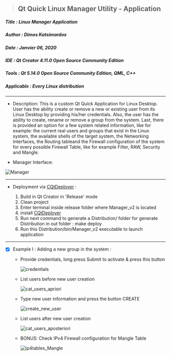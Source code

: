 > <h2><strong>Qt Quick Linux Manager Utility - Application</strong></h2>

<h5>Title   : Linux Manager Application</h5>

<h5>Author  : Dimos Katsimardos</h5>

<h5>Date    : Janvier 06, 2020</h5>

<h5>IDE     : Qt Creator 4.11.0 Open Source Community Edition</h5>

<h5>Tools   : Qt 5.14.0 Open Source Community Edition, QML, C++</h5>

<h5>Applicable  : Every Linux distribution</h5>

-------------------------------------------------------------------------------

- Description: This is a custom Qt Quick Application for Linux Desktop. User has the ability
  create or remove a new or existing user from its Linux Desktop by providing his/her credentials.
  Also, the user has the ability to create, rename or remove a group from the system.
  Last, there is provided an option for a few system related information, like for example:
  the current real users and groups that exist in the Linux system, the available shells of the target
  system, the Networking Interfaces, the Routing tableand the Firewall configuration of the system
  for every possible Firewall Table, like for example Filter, RAW, Security and Mangle.

- Manager Interface:

![Manager](https://github.com/dimkatsi91/Manager_v2/blob/master/samples/ManagerWindow.png)


-------------------------------------------------------------------------------

- Deployment via [CQtDeployer](https://github.com/QuasarApp/CQtDeployer) :

  1. Build in Qt Creator in 'Release' mode
  2. Clean project
  3. Enter terminal inside release folder where Manager_v2 is located
  4. install [CQtDeployer](https://github.com/QuasarApp/CQtDeployer) 
  5. Run next command to generate a Distribution/ folder for generate Distribution in out folder :
      make deploy
  6. Run this Distribution/bin/Manager_v2 executable to launch application


-------------------------------------------------------------------------------

- [x] Example I : Adding a new group in the system :
  
  - Provide credentials, long press Submit to activate & press this button

    ![credentials](https://github.com/dimkatsi91/Manager_v2/blob/master/samples/creds_submit.png)

  - List users before new user creation

    ![cat_users_apriori](https://github.com/dimkatsi91/Manager_v2/blob/master/samples/before_user_addition.png)

  - Type new user information and press the button CREATE

    ![create_new_user](https://github.com/dimkatsi91/Manager_v2/blob/master/samples/user_create.png)

  - List users after new user creation

    ![cat_users_aposteriori](https://github.com/dimkatsi91/Manager_v2/blob/master/samples/after_user_addition.png)

  - BONUS: Check IPv4 Firewall configuration for Mangle Table

    ![ip4tables_Mangle](https://github.com/dimkatsi91/Manager_v2/blob/master/samples/ipv4_mangle_firewall.png)
